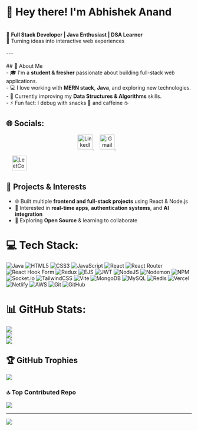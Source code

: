 
# 👋 Hey there! I'm Abhishek Anand  
 
 <br>🌟 **Full Stack Developer | Java Enthusiast | DSA Learner**  <br>🚀 Turning ideas into interactive web experiences  <br><br>---<br><br> ## 💫 About Me   <br>- 🎓 I'm a **student & fresher** passionate about building full-stack web applications.  <br>- 💻 I love working with **MERN stack**, **Java**, and exploring new technologies.  <br>- 🧠 Currently improving my **Data Structures & Algorithms** skills.  <br>- ⚡ Fun fact: I debug with snacks 🍫 and caffeine ☕  <br>


## 🌐 Socials:


<p align="center">
  <a href="https://www.linkedin.com/in/abhishek-anand-906bb7341" target="_blank">
    <img src="https://cdn-icons-png.flaticon.com/512/174/174857.png" alt="LinkedIn" width="40" height="40"/>
  </a>
  &nbsp;&nbsp;&nbsp;
  <a href="mailto:abhishek.664128@gmail.com" target="_blank">
    <img src="https://cdn-icons-png.flaticon.com/512/281/281769.png" alt="Gmail" width="40" height="40"/>
  </a>
  &nbsp;&nbsp;&nbsp;

  &nbsp;&nbsp;&nbsp;
  <a href="https://leetcode.com/abhishek-250505/" target="_blank">
    <img src="https://upload.wikimedia.org/wikipedia/commons/1/19/LeetCode_logo_black.png" alt="LeetCode" width="40" height="40"/>
  </a>
</p>




## 🚀 Projects & Interests  
- 🌐 Built multiple **frontend and full-stack projects** using React & Node.js  
- 💬 Interested in **real-time apps**, **authentication systems**, and **AI integration**  
- 🧩 Exploring **Open Source** & learning to collaborate  

# 💻 Tech Stack:
![Java](https://img.shields.io/badge/java-%23ED8B00.svg?style=for-the-badge&logo=openjdk&logoColor=white) ![HTML5](https://img.shields.io/badge/html5-%23E34F26.svg?style=for-the-badge&logo=html5&logoColor=white) ![CSS3](https://img.shields.io/badge/css3-%231572B6.svg?style=for-the-badge&logo=css3&logoColor=white) ![JavaScript](https://img.shields.io/badge/javascript-%23323330.svg?style=for-the-badge&logo=javascript&logoColor=%23F7DF1E) ![React](https://img.shields.io/badge/react-%2320232a.svg?style=for-the-badge&logo=react&logoColor=%2361DAFB) ![React Router](https://img.shields.io/badge/React_Router-CA4245?style=for-the-badge&logo=react-router&logoColor=white) ![React Hook Form](https://img.shields.io/badge/React%20Hook%20Form-%23EC5990.svg?style=for-the-badge&logo=reacthookform&logoColor=white) ![Redux](https://img.shields.io/badge/redux-%23593d88.svg?style=for-the-badge&logo=redux&logoColor=white) ![EJS](https://img.shields.io/badge/ejs-%23B4CA65.svg?style=for-the-badge&logo=ejs&logoColor=black) ![JWT](https://img.shields.io/badge/JWT-black?style=for-the-badge&logo=JSON%20web%20tokens) ![NodeJS](https://img.shields.io/badge/node.js-6DA55F?style=for-the-badge&logo=node.js&logoColor=white) ![Nodemon](https://img.shields.io/badge/NODEMON-%23323330.svg?style=for-the-badge&logo=nodemon&logoColor=%BBDEAD) ![NPM](https://img.shields.io/badge/NPM-%23CB3837.svg?style=for-the-badge&logo=npm&logoColor=white) ![Socket.io](https://img.shields.io/badge/Socket.io-black?style=for-the-badge&logo=socket.io&badgeColor=010101) ![TailwindCSS](https://img.shields.io/badge/tailwindcss-%2338B2AC.svg?style=for-the-badge&logo=tailwind-css&logoColor=white) ![Vite](https://img.shields.io/badge/vite-%23646CFF.svg?style=for-the-badge&logo=vite&logoColor=white) ![MongoDB](https://img.shields.io/badge/MongoDB-%234ea94b.svg?style=for-the-badge&logo=mongodb&logoColor=white) ![MySQL](https://img.shields.io/badge/mysql-4479A1.svg?style=for-the-badge&logo=mysql&logoColor=white) ![Redis](https://img.shields.io/badge/redis-%23DD0031.svg?style=for-the-badge&logo=redis&logoColor=white) ![Vercel](https://img.shields.io/badge/vercel-%23000000.svg?style=for-the-badge&logo=vercel&logoColor=white) ![Netlify](https://img.shields.io/badge/netlify-%23000000.svg?style=for-the-badge&logo=netlify&logoColor=#00C7B7) ![AWS](https://img.shields.io/badge/AWS-%23FF9900.svg?style=for-the-badge&logo=amazon-aws&logoColor=white) ![Git](https://img.shields.io/badge/git-%23F05033.svg?style=for-the-badge&logo=git&logoColor=white) ![GitHub](https://img.shields.io/badge/github-%23121011.svg?style=for-the-badge&logo=github&logoColor=white)
# 📊 GitHub Stats:
![](https://github-readme-stats.vercel.app/api?username=abhishek-250505&theme=radical&hide_border=false&include_all_commits=true&count_private=true)<br/>
![](https://nirzak-streak-stats.vercel.app/?user=abhishek-250505&theme=radical&hide_border=false)<br/>
![](https://github-readme-stats.vercel.app/api/top-langs/?username=abhishek-250505&theme=radical&hide_border=false&include_all_commits=true&count_private=true&layout=compact)

## 🏆 GitHub Trophies
![](https://github-profile-trophy.vercel.app/?username=abhishek-250505&theme=radical&no-frame=false&no-bg=false&margin-w=4)

### 🔝 Top Contributed Repo
![](https://github-contributor-stats.vercel.app/api?username=abhishek-250505&limit=5&theme=one_dark_pro&combine_all_yearly_contributions=true)

---
[![](https://visitcount.itsvg.in/api?id=abhishek-250505&icon=0&color=0)](https://visitcount.itsvg.in)


